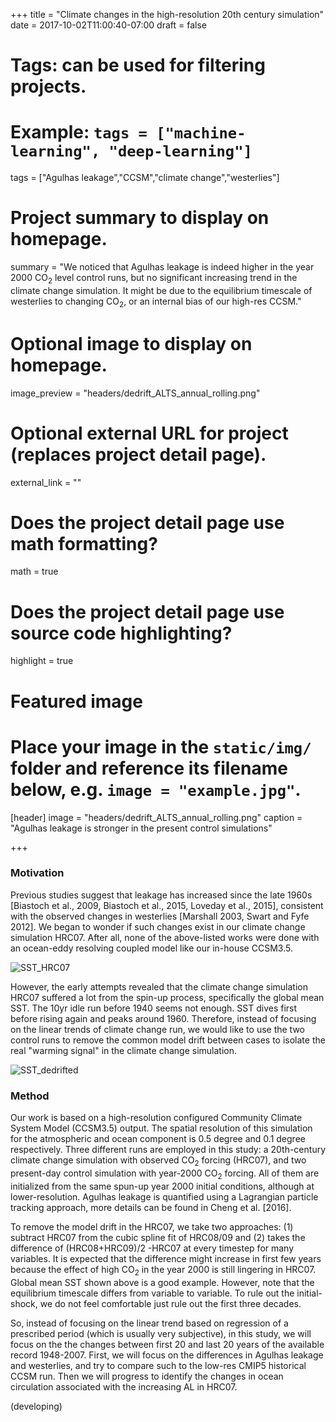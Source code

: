 +++
title = "Climate changes in the high-resolution 20th century simulation"
date = 2017-10-02T11:00:40-07:00
draft = false

# Tags: can be used for filtering projects.
# Example: `tags = ["machine-learning", "deep-learning"]`
tags = ["Agulhas leakage","CCSM","climate change","westerlies"]

# Project summary to display on homepage.
summary = "We noticed that Agulhas leakage is indeed higher in the year 2000 CO<sub>2</sub>  level control runs, but no significant increasing trend in the climate change simulation. It might be due to the equilibrium timescale of westerlies to changing CO<sub>2</sub>, or an internal bias of our high-res CCSM."

# Optional image to display on homepage.
image_preview = "headers/dedrift_ALTS_annual_rolling.png"

# Optional external URL for project (replaces project detail page).
external_link = ""

# Does the project detail page use math formatting?
math = true

# Does the project detail page use source code highlighting?
highlight = true

# Featured image
# Place your image in the `static/img/` folder and reference its filename below, e.g. `image = "example.jpg"`.
[header]
image = "headers/dedrift_ALTS_annual_rolling.png"
caption = "Agulhas leakage is stronger in the present control simulations"

+++

### Motivation
Previous studies suggest that leakage has increased since the late 1960s [Biastoch et al., 2009, Biastoch et al., 2015, Loveday et al., 2015], consistent with the observed changes in westerlies [Marshall 2003, Swart and Fyfe 2012]. We began to wonder if such changes exist in our climate change simulation HRC07. After all, none of the above-listed works were done with an ocean-eddy resolving coupled model like our in-house CCSM3.5. 

![SST_HRC07](/img/Global_annual_mean_SST_HRC07.png)

However, the early attempts revealed that the climate change simulation HRC07 suffered a lot from the spin-up process, specifically the global mean SST. The 10yr idle run before 1940 seems not enough. SST dives first before rising again and peaks around 1960. Therefore, instead of focusing on the linear trends of climate change run, we would like to use the two control runs to remove the common model drift between cases to isolate the real "warming signal" in the climate change simulation. 

![SST_dedrifted](/img/Dedrifted_annual_mean_SST.png)


### Method
Our work is based on a high-resolution configured Community Climate System Model (CCSM3.5) output. The spatial resolution of this simulation for the atmospheric and ocean component is 0.5 degree and 0.1 degree respectively. Three different runs are employed in this study: a 20th-century climate change simulation with observed CO<sub>2</sub> forcing (HRC07), and two present-day control simulation with year-2000 CO<sub>2</sub>  forcing. All of them are initialized from the same spun-up year 2000 initial conditions, although at lower-resolution. Agulhas leakage is quantified using a Lagrangian particle tracking approach, more details can be found in Cheng et al. [2016]. 

To remove the model drift in the HRC07, we take two approaches: (1) subtract HRC07 from the cubic spline fit of HRC08/09 and (2) takes the difference of (HRC08+HRC09)/2 -HRC07 at every timestep for many variables. It is expected that the difference might increase in first few years because the effect of high CO<sub>2</sub>  in the year 2000 is still lingering in HRC07. Global mean SST shown above is a good example. However, note that the equilibrium timescale differs from variable to variable. To rule out the initial-shock, we do not feel comfortable just rule out the first three decades. 

So, instead of focusing on the linear trend based on regression of a prescribed period (which is usually very subjective), in this study, we will focus on the the changes between first 20 and last 20 years of the available record 1948-2007. First, we will focus on the differences in Agulhas leakage and westerlies, and try to compare such to the low-res CMIP5 historical CCSM run. Then we will progress to identify the changes in ocean circulation associated with the increasing AL in HRC07.

(developing)



